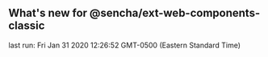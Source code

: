 ## What's new for @sencha/ext-web-components-classic

last run: Fri Jan 31 2020 12:26:52 GMT-0500 (Eastern Standard Time)
